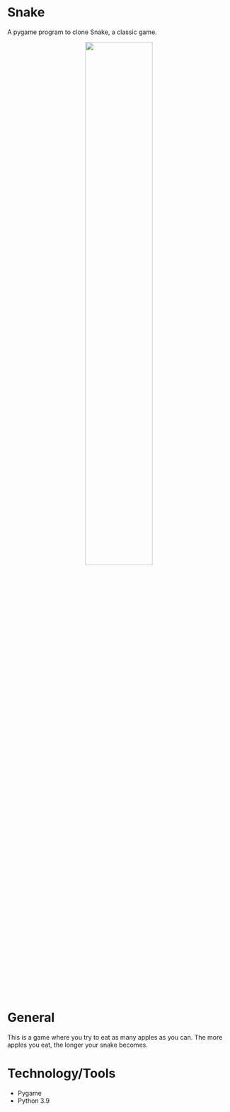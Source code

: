 # Snake
A pygame program to clone Snake, a classic game.

<p align="center">
<img src="https://user-images.githubusercontent.com/45545195/147426239-9988fc59-6e2b-4d05-97d3-c17fe0b9e757.png" width=55% height=55%>
</p>

# General
This is a game where you try to eat as many apples as you can. The more apples you eat, the longer your snake becomes.

# Technology/Tools
- Pygame
- Python 3.9
